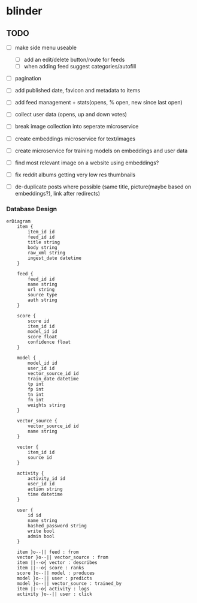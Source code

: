# blinder



## TODO
- [ ] make side menu useable
    - [ ] add an edit/delete button/route for feeds
    - [ ] when adding feed suggest categories/autofill
- [ ] pagination
- [ ] add published date, favicon and metadata to items
- [ ] add feed management + stats(opens, % open, new since last open)
- [ ] collect user data (opens, up and down votes)
- [ ] break image collection into seperate microservice
- [ ] create embeddings microservice for text/images
- [ ] create microservice for training models on embeddings and user data
- [ ] find most relevant image on a website using embeddings?
- [ ] fix reddit albums getting very low res thumbnails
- [ ] de-duplicate posts where possible (same title, picture(maybe based on embeddings?), link after redirects)



### Database Design

```mermaid
erDiagram
    item {
        item_id id
        feed_id id
        title string
        body string
        raw_xml string
        ingest_date datetime
    }

    feed {
        feed_id id
        name string
        url string
        source type
        auth string
    }

    score {
        score id
        item_id id
        model_id id
        score float
        confidence float
    }

    model {
        model_id id
        user_id id
        vector_source_id id
        train_date datetime
        tp int
        fp int
        tn int
        fn int
        weights string
    }

    vector_source {
        vector_source_id id
        name string
    }

    vector {
        item_id id
        source id
    }

    activity {
        activity_id id
        user_id id
        action string
        time datetime
    }

    user {
        id id
        name string
        hashed_password string
        write bool
        admin bool
    }

    item }o--|| feed : from
    vector }o--|| vector_source : from
    item ||--o{ vector : describes
    item ||--o{ score : ranks
    score }o--|| model : produces
    model }o--|| user : predicts
    model }o--|| vector_source : trained_by
    item ||--o{ activity : logs
    activity }o--|| user : click

``` 
